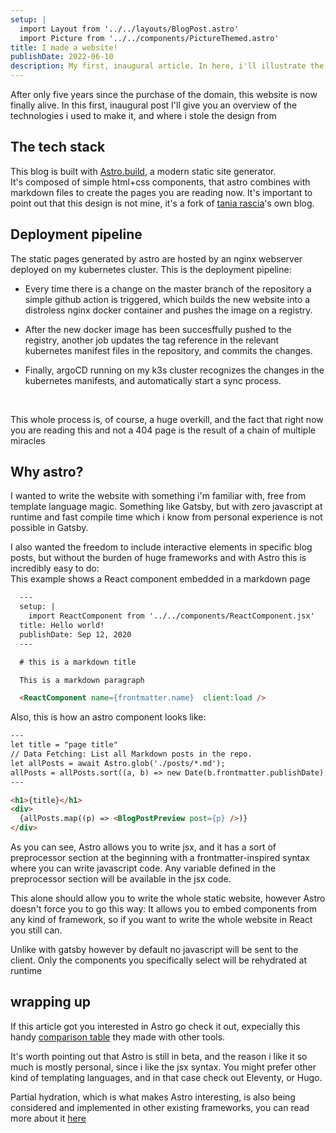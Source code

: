 ```yaml
---
setup: |
  import Layout from '../../layouts/BlogPost.astro'
  import Picture from '../../components/PictureThemed.astro'
title: I made a website!
publishDate: 2022-06-10
description: My first, inaugural article. In here, i'll illustrate the technologies i used to make this website, and where i stole the design from
---
```


After only five years since the purchase of the domain, this website is now finally alive.
In this first, inaugural post I'll give you
an overview of the technologies i used to make it, and where i stole the design from

## The tech stack

This blog is built with [Astro.build](https://astro.build), a modern static site generator.<br/>
It's composed of simple html+css components, that astro combines with markdown files to create the pages you are
reading now. 
It's important to point out that this design is not mine, it's a fork of 
<a href="https://github.com/taniarascia/taniarascia.com">tania rascia</a>'s own blog.

## Deployment pipeline

The static pages generated by astro are hosted by an nginx webserver deployed on my kubernetes cluster.
This is the deployment pipeline:

- Every time there is a change on the master branch of the repository a simple github action is triggered,
 which builds the new website into a distroless nginx docker container and pushes the image on a registry.

- After the new docker image has been succesffully pushed to the registry, another job updates the tag reference in the 
relevant kubernetes manifest files in the repository, and commits the changes.

- Finally, argoCD running on my k3s cluster recognizes the changes in the kubernetes manifests, and automatically start a
sync process.

<Picture src="helloworld-generic" alt="a diagram of a CI/CD pipeline involving github actions, a docker registry, argoCD and kubernetes" />

<br/>

This whole process is, of course, a huge overkill, and the fact that right now you are reading this and not a 404
page is the result of a chain of multiple miracles

## Why astro?

I wanted to write the website with something i'm familiar with, free from template language magic.
Something like Gatsby, but with zero javascript at runtime and fast compile 
time which i know from personal experience is not possible in Gatsby.

I also wanted the freedom to include interactive elements in specific blog posts,
but without the burden of huge frameworks and with Astro this is incredibly
easy to do:<br/>
This example shows a React component embedded in a markdown page


```markdown
  ---
  setup: |
    import ReactComponent from '../../components/ReactComponent.jsx'
  title: Hello world!
  publishDate: Sep 12, 2020
  ---

  # this is a markdown title

  This is a markdown paragraph

  <ReactComponent name={frontmatter.name}  client:load />
```

Also, this is how an astro component looks like:


```html
---
let title = "page title"
// Data Fetching: List all Markdown posts in the repo.
let allPosts = await Astro.glob('./posts/*.md');
allPosts = allPosts.sort((a, b) => new Date(b.frontmatter.publishDate).valueOf() - new Date(a.frontmatter.publishDate).valueOf());
---

<h1>{title}</h1>
<div>
  {allPosts.map((p) => <BlogPostPreview post={p} />)}
</div>

```

As you can see, Astro allows you to write jsx, and it has a sort of preprocessor
section at the beginning with a frontmatter-inspired syntax where you can write
javascript code.
Any variable defined in the preprocessor section will be available in the jsx code.

This alone should allow you to write the whole static website, however Astro
doesn't force you to go this way: It allows you to embed components from any kind
of framework, so if you want to write the whole website in React you still can.

Unlike with gatsby however by default no javascript will be sent to the client.
Only the components you specifically select will be rehydrated at runtime

## wrapping up

If this article got you interested in Astro go check it out,
expecially this handy
[comparison table](https://docs.astro.build/en/comparing-astro-vs-other-tools/)
they made with other tools.

It's worth pointing out that Astro is still in beta, and the reason i like it so much
is mostly personal, since i like the jsx syntax. You might prefer
other kind of templating languages, and in that case check out Eleventy, or Hugo.

Partial hydration, which is what makes Astro interesting, is also 
being considered and implemented in other existing frameworks, you can read more
about it [here](https://ajcwebdev.com/what-is-partial-hydration-and-why-is-everyone-talking-about-it)


